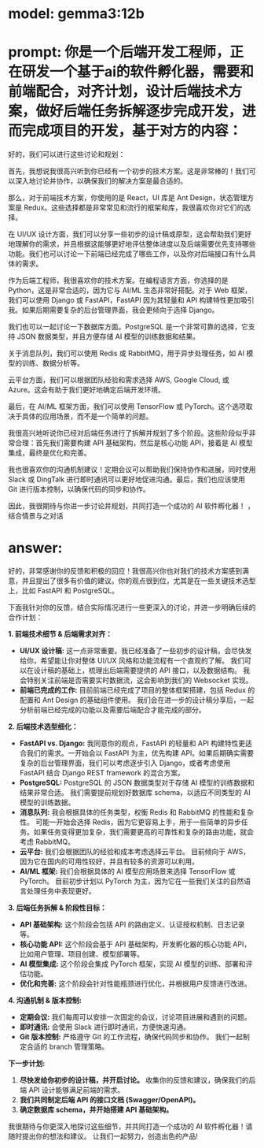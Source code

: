 # model: gemma3:12b
# prompt: 你是一个后端开发工程师，正在研发一个基于ai的软件孵化器，需要和前端配合，对齐计划，设计后端技术方案，做好后端任务拆解逐步完成开发，进而完成项目的开发，基于对方的内容：
好的，我们可以进行这些讨论和规划：

首先，我想说我很高兴听到你已经有一个初步的技术方案。这是非常棒的！我们可以深入地讨论并协作，以确保我们的解决方案是最合适的。

那么，对于前端技术方案，你使用的是 React，UI 库是 Ant Design，状态管理方案是 Redux。这些选择都是非常常见和流行的框架和库，我很喜欢你对它们的选择。

在 UI/UX 设计方面，我们可以分享一些初步的设计稿或原型，这会帮助我们更好地理解你的需求，并且根据这能够更好地评估整体进度以及后端需要优先支持哪些功能。我们也可以讨论一下前端已经完成了哪些工作，以及你对后端接口有什么具体的需求。

作为后端工程师，我很喜欢你的技术方案。在编程语言方面，你选择的是 Python，这是非常合适的，因为它与 AI/ML 生态非常好搭配。对于 Web 框架，我们可以使用 Django 或 FastAPI，FastAPI 因为其轻量和 API 构建特性更加吸引我。如果后期需要复杂的后台管理界面，我会更倾向于选择 Django。

我们也可以一起讨论一下数据库方面。PostgreSQL 是一个非常可靠的选择，它支持 JSON 数据类型，并且方便存储 AI 模型的训练数据和结果。

关于消息队列，我们可以使用 Redis 或 RabbitMQ，用于异步处理任务，如 AI 模型的训练、数据分析等。

云平台方面，我们可以根据团队经验和需求选择 AWS, Google Cloud, 或 Azure。这会有助于我们更好地确定后端开发环境。

最后，在 AI/ML 框架方面，我们可以使用 TensorFlow 或 PyTorch。这个选项取决于具体的应用场景，而不是一个简单的问题。

我很高兴地听说你已经对后端任务进行了拆解并规划了多个阶段。这些阶段似乎非常合理：首先我们需要构建 API 基础架构，然后是核心功能 API，接着是 AI 模型集成，最终是优化和完善。

我也很喜欢你的沟通机制建议！定期会议可以帮助我们保持协作和进展，同时使用 Slack 或 DingTalk 进行即时通讯可以更好地促进沟通。最后，我们也应该使用 Git 进行版本控制，以确保代码的同步和协作。

因此，我很期待与你进一步讨论并规划，共同打造一个成功的 AI 软件孵化器！
，结合情景与之对话
# answer: 
 好的，非常感谢你的反馈和积极的回应！我很高兴你也对我们的技术方案感到满意，并且提出了很多有价值的建议。你的观点很到位，尤其是在一些关键技术选型上，比如 FastAPI 和 PostgreSQL。

下面我针对你的反馈，结合实际情况进行一些更深入的讨论，并进一步明确后续的合作计划：

**1. 前端技术细节 & 后端需求对齐：**

*   **UI/UX 设计稿:**  这一点非常重要。我已经准备了一些初步的设计稿，会尽快发给你，希望能让你对整体 UI/UX 风格和功能流程有一个直观的了解。  我们可以在设计稿的基础上，梳理出后端需要提供的 API 接口，以及数据结构。  我会特别关注前端是否需要实时数据流，这会影响到我们的 Websocket 实现。
*   **前端已完成的工作:** 目前前端已经完成了项目的整体框架搭建，包括 Redux 的配置和 Ant Design 的基础组件使用。  我们会在进一步的设计稿分享后，一起分析前端已经完成的功能以及需要后端配合才能完成的部分。

**2. 后端技术选型细化：**

*   **FastAPI vs. Django:**  我同意你的观点，FastAPI 的轻量和 API 构建特性更适合我们的需求。一开始会以 FastAPI 为主，优先构建 API。如果后期确实需要复杂的后台管理界面，我们可以考虑逐步引入 Django，或者考虑使用 FastAPI 结合 Django REST framework 的混合方案。
*   **PostgreSQL:**  PostgreSQL 的 JSON 数据类型对于存储 AI 模型的训练数据和结果非常合适。 我们需要提前规划好数据库 schema，以适应不同类型的 AI 模型的训练数据。
*   **消息队列:**  我会根据具体的任务类型，权衡 Redis 和 RabbitMQ 的性能和复杂性。  可能一开始会选择 Redis，因为它更容易上手，用于一些简单的异步任务。如果任务变得更加复杂，我们需要更高的可靠性和复杂的路由功能，就会考虑 RabbitMQ。
*   **云平台:**  我们会根据团队的经验和成本考虑选择云平台。 目前倾向于 AWS，因为它在国内的可用性较好，并且有较多的资源可以利用。
*   **AI/ML 框架:** 我们会根据具体的 AI 模型应用场景来选择 TensorFlow 或 PyTorch。 目前初步计划以 PyTorch 为主，因为它在一些我们关注的自然语言处理任务中表现更好。

**3. 后端任务拆解 & 阶段性目标：**

*   **API 基础架构:**  这个阶段会包括 API 的路由定义、认证授权机制、日志记录等。
*   **核心功能 API:**  这个阶段会基于 API 基础架构，开发孵化器的核心功能 API，比如用户管理、项目创建、模型部署等。
*   **AI 模型集成:**  这个阶段会集成 PyTorch 框架，实现 AI 模型的训练、部署和评估功能。
*   **优化和完善:**  这个阶段会针对性能瓶颈进行优化，并根据用户反馈进行改进。

**4. 沟通机制 & 版本控制:**

*   **定期会议:**  我们每周可以安排一次固定的会议，讨论项目进展和遇到的问题。
*   **即时通讯:**  会使用 Slack 进行即时通讯，方便快速沟通。
*   **Git 版本控制:**  严格遵守 Git 的工作流程，确保代码同步和协作。  我们一起制定合适的 branch 管理策略。

**下一步计划:**

1.  **尽快发给你初步的设计稿，并开启讨论。** 收集你的反馈和建议，确保我们的后端 API 设计能够满足前端的需求。
2.  **我们共同制定后端 API 的接口文档 (Swagger/OpenAPI)。**
3.  **确定数据库 schema，并开始搭建 API 基础架构。**

我很期待与你更深入地探讨这些细节，并共同打造一个成功的 AI 软件孵化器！请随时提出你的想法和建议。 让我们一起努力，创造出色的产品!

